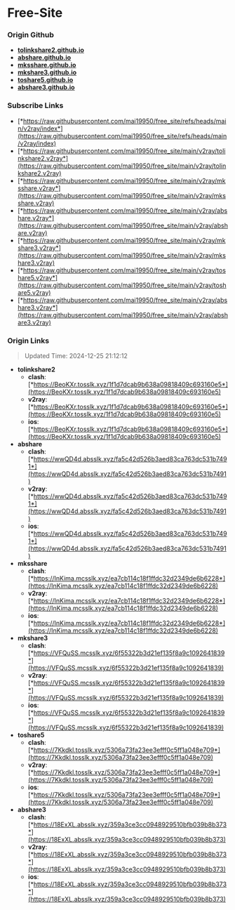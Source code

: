 # Free-Site

### Origin Github

- [**tolinkshare2.github.io**](https://github.com/tolinkshare2/tolinkshare2.github.io)
- [**abshare.github.io**](https://github.com/abshare/abshare.github.io)
- [**mksshare.github.io**](https://github.com/mksshare/mksshare.github.io)
- [**mkshare3.github.io**](https://github.com/mkshare3/mkshare3.github.io)
- [**toshare5.github.io**](https://github.com/toshare5/toshare5.github.io)
- [**abshare3.github.io**](https://github.com/abshare3/abshare3.github.io)

### Subscribe Links

- [*https://raw.githubusercontent.com/mai19950/free_site/refs/heads/main/v2ray/index*](https://raw.githubusercontent.com/mai19950/free_site/refs/heads/main/v2ray/index)
- [*https://raw.githubusercontent.com/mai19950/free_site/main/v2ray/tolinkshare2.v2ray*](https://raw.githubusercontent.com/mai19950/free_site/main/v2ray/tolinkshare2.v2ray)
- [*https://raw.githubusercontent.com/mai19950/free_site/main/v2ray/mksshare.v2ray*](https://raw.githubusercontent.com/mai19950/free_site/main/v2ray/mksshare.v2ray)
- [*https://raw.githubusercontent.com/mai19950/free_site/main/v2ray/abshare.v2ray*](https://raw.githubusercontent.com/mai19950/free_site/main/v2ray/abshare.v2ray)
- [*https://raw.githubusercontent.com/mai19950/free_site/main/v2ray/mkshare3.v2ray*](https://raw.githubusercontent.com/mai19950/free_site/main/v2ray/mkshare3.v2ray)
- [*https://raw.githubusercontent.com/mai19950/free_site/main/v2ray/toshare5.v2ray*](https://raw.githubusercontent.com/mai19950/free_site/main/v2ray/toshare5.v2ray)
- [*https://raw.githubusercontent.com/mai19950/free_site/main/v2ray/abshare3.v2ray*](https://raw.githubusercontent.com/mai19950/free_site/main/v2ray/abshare3.v2ray)

### Origin Links

> Updated Time: 2024-12-25 21:12:12

- **tolinkshare2**
  - **clash**: [*https://BeoKXr.tosslk.xyz/1f1d7dcab9b638a09818409c693160e5*](https://BeoKXr.tosslk.xyz/1f1d7dcab9b638a09818409c693160e5)
  - **v2ray**: [*https://BeoKXr.tosslk.xyz/1f1d7dcab9b638a09818409c693160e5*](https://BeoKXr.tosslk.xyz/1f1d7dcab9b638a09818409c693160e5)
  - **ios**: [*https://BeoKXr.tosslk.xyz/1f1d7dcab9b638a09818409c693160e5*](https://BeoKXr.tosslk.xyz/1f1d7dcab9b638a09818409c693160e5)
- **abshare**
  - **clash**: [*https://wwQD4d.absslk.xyz/fa5c42d526b3aed83ca763dc531b7491*](https://wwQD4d.absslk.xyz/fa5c42d526b3aed83ca763dc531b7491)
  - **v2ray**: [*https://wwQD4d.absslk.xyz/fa5c42d526b3aed83ca763dc531b7491*](https://wwQD4d.absslk.xyz/fa5c42d526b3aed83ca763dc531b7491)
  - **ios**: [*https://wwQD4d.absslk.xyz/fa5c42d526b3aed83ca763dc531b7491*](https://wwQD4d.absslk.xyz/fa5c42d526b3aed83ca763dc531b7491)
- **mksshare**
  - **clash**: [*https://InKima.mcsslk.xyz/ea7cb114c18f1ffdc32d2349de6b6228*](https://InKima.mcsslk.xyz/ea7cb114c18f1ffdc32d2349de6b6228)
  - **v2ray**: [*https://InKima.mcsslk.xyz/ea7cb114c18f1ffdc32d2349de6b6228*](https://InKima.mcsslk.xyz/ea7cb114c18f1ffdc32d2349de6b6228)
  - **ios**: [*https://InKima.mcsslk.xyz/ea7cb114c18f1ffdc32d2349de6b6228*](https://InKima.mcsslk.xyz/ea7cb114c18f1ffdc32d2349de6b6228)
- **mkshare3**
  - **clash**: [*https://VFQuSS.mcsslk.xyz/6f55322b3d21ef135f8a9c1092641839*](https://VFQuSS.mcsslk.xyz/6f55322b3d21ef135f8a9c1092641839)
  - **v2ray**: [*https://VFQuSS.mcsslk.xyz/6f55322b3d21ef135f8a9c1092641839*](https://VFQuSS.mcsslk.xyz/6f55322b3d21ef135f8a9c1092641839)
  - **ios**: [*https://VFQuSS.mcsslk.xyz/6f55322b3d21ef135f8a9c1092641839*](https://VFQuSS.mcsslk.xyz/6f55322b3d21ef135f8a9c1092641839)
- **toshare5**
  - **clash**: [*https://7Kkdkl.tosslk.xyz/5306a73fa23ee3efff0c5ff1a048e709*](https://7Kkdkl.tosslk.xyz/5306a73fa23ee3efff0c5ff1a048e709)
  - **v2ray**: [*https://7Kkdkl.tosslk.xyz/5306a73fa23ee3efff0c5ff1a048e709*](https://7Kkdkl.tosslk.xyz/5306a73fa23ee3efff0c5ff1a048e709)
  - **ios**: [*https://7Kkdkl.tosslk.xyz/5306a73fa23ee3efff0c5ff1a048e709*](https://7Kkdkl.tosslk.xyz/5306a73fa23ee3efff0c5ff1a048e709)
- **abshare3**
  - **clash**: [*https://18ExXL.absslk.xyz/359a3ce3cc0948929510bfb039b8b373*](https://18ExXL.absslk.xyz/359a3ce3cc0948929510bfb039b8b373)
  - **v2ray**: [*https://18ExXL.absslk.xyz/359a3ce3cc0948929510bfb039b8b373*](https://18ExXL.absslk.xyz/359a3ce3cc0948929510bfb039b8b373)
  - **ios**: [*https://18ExXL.absslk.xyz/359a3ce3cc0948929510bfb039b8b373*](https://18ExXL.absslk.xyz/359a3ce3cc0948929510bfb039b8b373)
